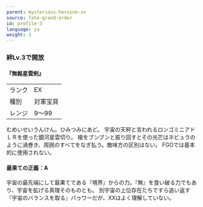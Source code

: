 ```yaml
---
parent: mysterious-heroine-xx
source: fate-grand-order
id: profile-3
language: ja
weight: 3
---
```


### 絆Lv.3で開放

#### 『無銘星雲剣』

<table>
  <tr><td>ランク</td><td>EX</td></tr>
  <tr><td>種別</td><td>対軍宝具</td></tr>
  <tr><td>レンジ</td><td>9～99</td></tr>
</table>

むめいせいうんけん。ひみつみにあど。
宇宙の天秤と言われるロンゴミニアドＬＲを使った銀河星雲切り。
槍をブンブンと振り回すとその光芒はネビュラのように渦巻き、周囲のすべてをなぎ払う。敵味方の区別はない。
FGOでは基本的に使用されない。

#### 最果ての正義：A

宇宙の最先端にして最果てである『境界』からの力。『無』を食い破る力でもあり、宇宙を拡げる真理そのものとも。
別宇宙の上位存在たちですら追い返す『宇宙のバランスを取る』パゥワーだが、XXはよく理解していない。
